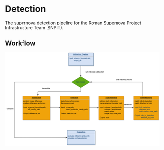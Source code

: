 # Detection 

The supernova detection pipeline for the Roman Supernova Project Infrastructure Team (SNPIT).

## Workflow 
<img src="pipeline/workflow.png" alt="Workflow of the detection pipeline." style="width:800px; height:auto;">
